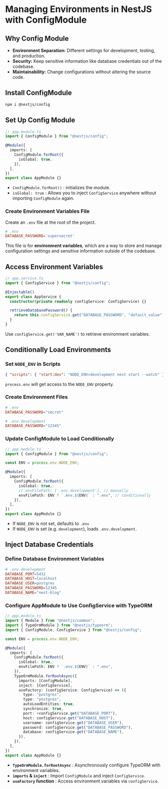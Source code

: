# Managing Environments in NestJS with ConfigModule

## Why Config Module

- **Environment Separation:** Different settings for development, testing, and production.
- **Security:** Keep sensitive information like database credentials out of the codebase.
- **Maintainability:** Change configurations without altering the source code.

## Install ConfigModule

```bash
npm i @nestjs/config
```

## Set Up Config Module

```ts
// app.module.ts
import { ConfigModule } from "@nestjs/config";

@Module({
  imports: [
    ConfigModule.forRoot({
      isGlobal: true,
    }),
  ],
})
export class AppModule {}
```

- `ConfigModule.forRoot()` : initializes the module.
- `isGlobal: true` : Allows you to inject `ConfigService` anywhere without importing `ConfigModule` again.

### Create Environment Variables File

Create an `.env` file at the root of the project.

```makefile
# .env
DATABASE_PASSWORD='supersecret'
```

This file is for **environment variables**, which are a way to store and manage configuration settings and sensitive information outside of the codebase.

## Access Environment Variables

```ts
// app.service.ts
import { ConfigService } from "@nestjs/config";

@Injectable()
export class AppService {
  constructor(private readonly configService: ConfigService) {}

  retrieveDatabasePassword() {
    return this.configService.get("DATABASE_PASSWORD", "default_value"); // 'supersecret'
  }
}
```

Use `configService.get('VAR_NAME')` to retrieve environment variables.

## Conditionally Load Environments

### Set `NODE_ENV` in Scripts

```json
{ "scripts": { "start:dev": "NODE_ENV=development nest start --watch" } }
```

`process.env` will get access to the `NODE_ENV` property.

### Create Environment Files

```makefile
# .env
DATABASE_PASSWORD="secret"
```

```makefile
# .env.development
DATABASE_PASSWORD="12345"
```

### Update ConfigModule to Load Conditionally

```ts
// app.module.ts
import { ConfigModule } from "@nestjs/config";

const ENV = process.env.NODE_ENV;

@Module({
  imports: [
    ConfigModule.forRoot({
      isGlobal: true,
      // envFilePath: ['.env.development'], // manually
      envFilePath: ENV ? `.env.${ENV}` : ".env", // conditionally
    }),
  ],
})
export class AppModule {}
```

- If `NODE_ENV` is not set, defaults to `.env`
- If `NODE_ENV` is set (e.g. `development`), loads `.env.development`.

## Inject Database Credentials

### Define Database Environment Variables

```makefile
# .env.development
DATABASE_PORT=5432
DATABASE_HOST=localhost
DATABASE_USER=postgres
DATABASE_PASSWORD=12345
DATABASE_NAME="nest-blog"
```

### Configure AppModule to Use ConfigService with TypeORM

```ts
// app.module.ts
import { Module } from "@nestjs/common";
import { TypeOrmModule } from "@nestjs/typeorm";
import { ConfigModule, ConfigService } from "@nestjs/config";

const ENV = process.env.NODE_ENV;

@Module({
  imports: [
    ConfigModule.forRoot({
      isGlobal: true,
      envFilePath: ENV ? `.env.${ENV}` : ".env",
    }),
    TypeOrmModule.forRootAsync({
      imports: [ConfigModule],
      inject: [ConfigService],
      useFactory: (configService: ConfigService) => ({
        type: "postgres",
        type: "postgres",
        autoLoadEntities: true,
        synchronize: true,
        port: +configService.get("DATABASE_PORT"),
        host: configService.get("DATABASE_HOST"),
        username: configService.get("DATABASE_USER"),
        password: configService.get("DATABASE_PASSWORD"),
        database: configService.get("DATABASE_NAME"),
      }),
    }),
  ],
})
export class AppModule {}
```

- **`TypeOrmModule.forRootAsync`** : Asynchronously configure TypeORM with environment variables.
- **`imports` & `inject`** : Import `ConfigModule` and inject `ConfigService`.
- **`useFactory` function** : Access environment variables via `configService`.
